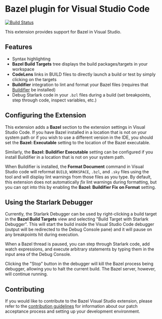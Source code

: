 # Bazel plugin for Visual Studio Code

[![Build Status](https://badge.buildkite.com/ecab448484315779ec28a95f8501b7f77a9a2abfc787037d5e.svg?branch=master)](https://buildkite.com/bazel/vscode-bazel-vs-bazel)

This extension provides support for Bazel in Visual Studio.

## Features

- Syntax highlighting
- **Bazel Build Targets** tree displays the build packages/targets in your
  workspace
- **CodeLens** links in BUILD files to directly launch a build or test by simply
  clicking on the targets
- **Buildifier** integration to lint and format your Bazel files (requires that
  [Buildifier](https://github.com/bazelbuild/buildtools/releases) be installed)
- Debug Starlark code in your `.bzl` files during a build (set breakpoints, step
  through code, inspect variables, etc.)

## Configuring the Extension

This extension adds a **Bazel** section to the extension settings in Visual
Studio Code. If you have Bazel installed in a location that is not on your
system path or if you wish to use a different version in the IDE, you should
set the **Bazel: Executable** setting to the location of the Bazel executable.

Similarly, the **Bazel: Buildifier Executable** setting can be configured if
you install Buildifier in a location that is not on your system path.

When Buildifier is installed, the **Format Document** command in Visual Studio
code will reformat `BUILD`, `WORKSPACE`, `.bzl`, and `.sky` files using the
tool and will display lint warnings from those files as you type. By default,
this extension does not automatically _fix_ lint warnings during formatting,
but you can opt into this by enabling the **Bazel: Buildifier Fix on Format**
setting.

## Using the Starlark Debugger

Currently, the Starlark Debugger can be used by right-clicking a build target in
the **Bazel Build Targets** view and selecting "Build Target with Starlark
Debugger". This will start the build inside the Visual Studio Code debugger
(output will be redirected to the Debug Console pane) and it will pause on any
breakpoints hit during execution.

When a Bazel thread is paused, you can step through Starlark code, add watch
expressions, and execute arbitrary statements by typing them in the input area
of the Debug Console.

Clicking the "Stop" button in the debugger will kill the Bazel process being
debugger, allowing you to halt the current build. The Bazel server, however,
will continue running.

## Contributing

If you would like to contribute to the Bazel Visual Studio extension, please
refer to the [contribution guidelines](CONTRIBUTING.md) for information about
our patch acceptance process and setting up your development environment.
